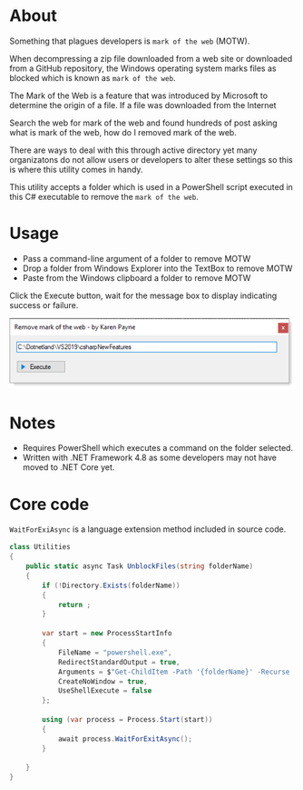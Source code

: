 ﻿# About

Something that plagues developers is `mark of the web` (MOTW).

When decompressing a zip file downloaded from a web site or downloaded from a GitHub repository, the Windows operating system marks files as blocked which is known as `mark of the web`.

The Mark of the Web is a feature that was introduced by Microsoft to determine the origin of a file. If a file was downloaded from the Internet 

Search the web for mark of the web and found hundreds of post asking what is mark of the web, how do I removed mark of the web.

There are ways to deal with this through active directory yet many organizatons do not allow users or developers to alter these settings so this is where this utility comes in handy.

This utility accepts a folder which is used in a PowerShell script executed in this C# executable to remove the `mark of the web`. 

# Usage

- Pass a command-line argument of a folder to remove MOTW
- Drop a folder from Windows Explorer into the TextBox to remove MOTW
- Paste from the Windows clipboard a folder to remove MOTW

Click the Execute button, wait for the message box to display indicating success or failure.

![img](assets/figure1.png)

# Notes

- Requires PowerShell which executes a command on the folder selected.
- Written with .NET Framework 4.8 as some developers may not have moved to .NET Core yet.

# Core code

`WaitForExiAsync` is a language extension method included in source code.

```csharp
class Utilities
{
    public static async Task UnblockFiles(string folderName)
    {
        if (!Directory.Exists(folderName))
        {
            return ;
        }

        var start = new ProcessStartInfo
        {
            FileName = "powershell.exe",
            RedirectStandardOutput = true,
            Arguments = $"Get-ChildItem -Path '{folderName}' -Recurse | Unblock-File",
            CreateNoWindow = true, 
            UseShellExecute = false
        };

        using (var process = Process.Start(start))
        {
            await process.WaitForExitAsync();
        }

    }
}
```